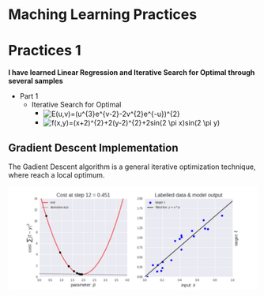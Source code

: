 # Maching Learning Practices

# Practices 1 

**I have learned Linear Regression and Iterative Search for Optimal through several samples**
* Part 1
  * Iterative Search for Optimal
    * <img src="https://bit.ly/3fc5mX2" align="center" border="0" alt="E(u,v)=(u^{3}e^{v-2}-2v^{2}e^{-u})^{2}" width="243" height="21" />
    * <img src="https://bit.ly/3ciTCAf" align="center" border="0" alt="f(x,y)=(x+2)^{2}+2(y-2)^{2}+2sin(2 \pi x)sin(2 \pi y)" width="414" height="22" />

## Gradient Descent Implementation 

<p>The Gadient Descent algorithm is a general iterative optimization technique, where reach a local optimum.</p>

<img src="http://github.com/RubenGiC/Practices-about-Maching-learning/blob/main/P1/Images/descarga.gif?raw=true" alt="Gradient Descent">
